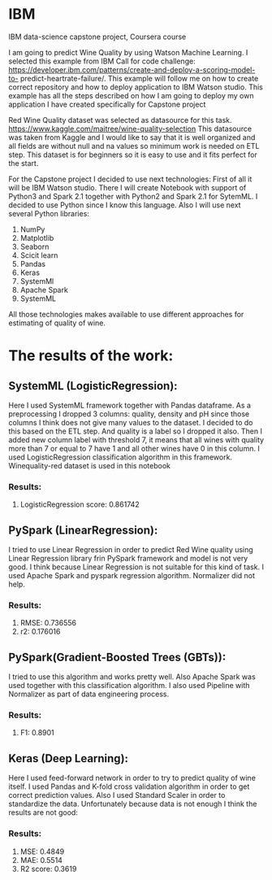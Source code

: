 # IBM
IBM data-science capstone project, Coursera course

I am going to predict Wine Quality by using Watson Machine Learning.
I selected this example from IBM Call for code challenge:
https://developer.ibm.com/patterns/create-and-deploy-a-scoring-model-to-
predict-heartrate-failure/. This example will follow me on how to create
correct repository and how to deploy application to IBM Watson studio.
This example has all the steps described on how I am going to deploy my
own application I have created specifically for Capstone project

Red Wine Quality dataset was selected as datasource for this task.
https://www.kaggle.com/maitree/wine-quality-selection
This datasource was taken from Kaggle and I would like to say that it is
well organized and all fields are without null and na values so minimum
work is needed on ETL step. This dataset is for beginners so it is easy to
use and it fits perfect for the start.

For the Capstone project I decided to use next technologies:
First of all it will be IBM Watson studio. There I will create Notebook with
support of Python3 and Spark 2.1 together with Python2 and Spark 2.1 for
SytemML.
I decided to use Python since I know this language. Also I will use next
several Python libraries:
1. NumPy
2. Matplotlib
3. Seaborn
4. Scicit learn
5. Pandas
6. Keras
7. SystemMl
8. Apache Spark
9. SystemML

All those technologies makes available to use different approaches for
estimating of quality of wine.

# The results of the work:

## SystemML (LogisticRegression):
Here I used SystemML framework together with Pandas dataframe. As a
preprocessing I dropped 3 columns: quality, density and pH since those
columns I think does not give many values to the dataset. I decided to do
this based on the ETL step. And quality is a label so I dropped it also. Then
I added new column label with threshold 7, it means that all wines with
quality more than 7 or equal to 7 have 1 and all other wines have 0 in this
column.
I used LogisticRegression classification algorithm in this framework.
Winequality-red dataset is used in this notebook
### Results:
1) LogisticRegression score: 0.861742

## PySpark (LinearRegression):
I tried to use Linear Regression in order to predict Red Wine quality using
Linear Regression library frin PySpark framework and model is not very
good. I think because Linear Regression is not suitable for this kind of
task. I used Apache Spark and pyspark regression algorithm. Normalizer
did not help.
### Results:
1) RMSE: 0.736556
2) r2: 0.176016

## PySpark(Gradient-Boosted Trees (GBTs)):
I tried to use this algorithm and works pretty well. Also Apache Spark was
used together with this classification algorithm. I also used Pipeline with
Normalizer as part of data engineering process.
### Results:
1) F1: 0.8901

## Keras (Deep Learning):
Here I used feed-forward network in order to try to predict quality of wine
itself. I used Pandas and K-fold cross validation algorithm in order to get
correct prediction values. Also I used Standard Scaler in order to
standardize the data. Unfortunately because data is not enough I think the
results are not good:
### Results:
1) MSE: 0.4849
2) MAE: 0.5514
3) R2 score: 0.3619
